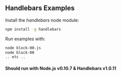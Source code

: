 ## Handlebars Examples

Install the *handlebars* node module:

```sh
npm install -g handlebars
```

Run examples with:

```sh
node block-00.js
node block-00
.. etc ..
```

#### Should run with Node.js v0.10.7 & Handlebars v1.0.11
